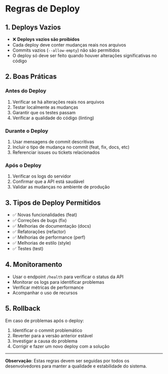 # Regras de Deploy

## 1. Deploys Vazios

- ❌ **Deploys vazios são proibidos**
- Cada deploy deve conter mudanças reais nos arquivos
- Commits vazios (`--allow-empty`) não são permitidos
- O deploy só deve ser feito quando houver alterações significativas no código

## 2. Boas Práticas

### Antes do Deploy

1. Verificar se há alterações reais nos arquivos
2. Testar localmente as mudanças
3. Garantir que os testes passam
4. Verificar a qualidade do código (linting)

### Durante o Deploy

1. Usar mensagens de commit descritivas
2. Incluir o tipo de mudança no commit (feat, fix, docs, etc)
3. Referenciar issues ou tickets relacionados

### Após o Deploy

1. Verificar os logs do servidor
2. Confirmar que a API está saudável
3. Validar as mudanças no ambiente de produção

## 3. Tipos de Deploy Permitidos

- ✅ Novas funcionalidades (feat)
- ✅ Correções de bugs (fix)
- ✅ Melhorias de documentação (docs)
- ✅ Refatorações (refactor)
- ✅ Melhorias de performance (perf)
- ✅ Melhorias de estilo (style)
- ✅ Testes (test)

## 4. Monitoramento

- Usar o endpoint `/health` para verificar o status da API
- Monitorar os logs para identificar problemas
- Verificar métricas de performance
- Acompanhar o uso de recursos

## 5. Rollback

Em caso de problemas após o deploy:

1. Identificar o commit problemático
2. Reverter para a versão anterior estável
3. Investigar a causa do problema
4. Corrigir e fazer um novo deploy com a solução

---

**Observação**: Estas regras devem ser seguidas por todos os desenvolvedores para manter a qualidade e estabilidade do sistema.
